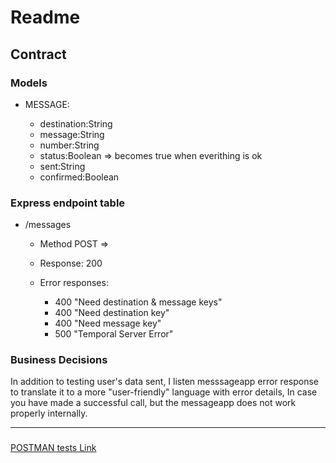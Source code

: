 # Readme


## Contract 

### Models
- MESSAGE: 
     
  - destination:String
  - message:String
  - number:String
  - status:Boolean => becomes true when everithing is ok
  - sent:String
  - confirmed:Boolean

### Express endpoint table

- /messages 
  - Method POST => 
  - Response: 200 
  - Error responses:

     - 400 "Need destination & message keys"
     - 400 "Need destination key"
     - 400 "Need message key"
     - 500 "Temporal Server Error"

### Business Decisions

In addition to testing user's data sent, I listen messsageapp error response to translate it to a more "user-friendly" language with error details, In case you have made a successful call, but the messageapp does not work properly internally. 

---



###
[POSTMAN tests Link](test_messages.postman_collection.json)








